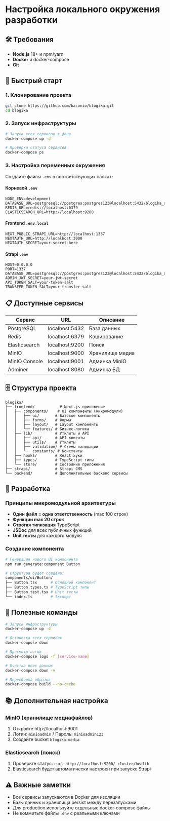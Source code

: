 # Настройка локального окружения разработки

## 🛠️ Требования

- **Node.js** 18+ и npm/yarn
- **Docker** и docker-compose
- **Git**

## 🚀 Быстрый старт

### 1. Клонирование проекта
```bash
git clone https://github.com/baconio/blogika.git
cd blogika
```

### 2. Запуск инфраструктуры
```bash
# Запуск всех сервисов в фоне
docker-compose up -d

# Проверка статуса сервисов
docker-compose ps
```

### 3. Настройка переменных окружения

Создайте файлы `.env` в соответствующих папках:

#### Корневой `.env`
```env
NODE_ENV=development
DATABASE_URL=postgresql://postgres:postgres123@localhost:5432/blogika_dev
REDIS_URL=redis://localhost:6379
ELASTICSEARCH_URL=http://localhost:9200
```

#### Frontend `.env.local`
```env
NEXT_PUBLIC_STRAPI_URL=http://localhost:1337
NEXTAUTH_URL=http://localhost:3000
NEXTAUTH_SECRET=your-secret-here
```

#### Strapi `.env`
```env
HOST=0.0.0.0
PORT=1337
DATABASE_URL=postgresql://postgres:postgres123@localhost:5432/blogika_dev
ADMIN_JWT_SECRET=your-jwt-secret
API_TOKEN_SALT=your-token-salt
TRANSFER_TOKEN_SALT=your-transfer-salt
```

## 📋 Доступные сервисы

| Сервис | URL | Описание |
|--------|-----|----------|
| PostgreSQL | localhost:5432 | База данных |
| Redis | localhost:6379 | Кэширование |
| Elasticsearch | localhost:9200 | Поиск |
| MinIO | localhost:9000 | Хранилище медиа |
| MinIO Console | localhost:9001 | Админка MinIO |
| Adminer | localhost:8080 | Админка БД |

## 🗄️ Структура проекта

```
blogika/
├── frontend/           # Next.js приложение
│   ├── components/    # UI компоненты (микромодули)
│   │   ├── ui/       # Базовые компоненты
│   │   ├── forms/    # Формы
│   │   ├── layout/   # Layout компоненты
│   │   └── features/ # Бизнес-логика
│   ├── lib/          # Утилиты и API
│   │   ├── api/      # API клиенты
│   │   ├── utils/    # Утилиты
│   │   ├── validation/ # Схемы валидации
│   │   └── constants/ # Константы
│   ├── hooks/        # React хуки
│   ├── types/        # TypeScript типы
│   └── store/        # Состояние приложения
├── strapi/           # Strapi CMS
└── backend/          # Дополнительные backend сервисы
```

## 🧪 Разработка

### Принципы микромодульной архитектуры
- **Один файл = одна ответственность** (max 100 строк)
- **Функции max 20 строк**
- **Строгая типизация** TypeScript
- **JSDoc** для всех публичных функций
- **Unit тесты** для каждого модуля

### Создание компонента
```bash
# Генерация нового UI компонента
npm run generate:component Button

# Структура будет создана:
components/ui/Button/
├── Button.tsx      # Основной компонент
├── Button.types.ts # TypeScript типы
├── Button.test.tsx # Unit тесты
└── index.ts        # Экспорт
```

## 🔧 Полезные команды

```bash
# Запуск инфраструктуры
docker-compose up -d

# Остановка всех сервисов
docker-compose down

# Просмотр логов
docker-compose logs -f [service-name]

# Очистка всех данных
docker-compose down -v

# Пересборка образов
docker-compose build --no-cache
```

## 📚 Дополнительная настройка

### MinIO (хранилище медиафайлов)
1. Откройте http://localhost:9001
2. Логин: `minioadmin` / Пароль: `minioadmin123`
3. Создайте bucket `blogika-media`

### Elasticsearch (поиск)
1. Проверьте статус: `curl http://localhost:9200/_cluster/health`
2. Elasticsearch будет автоматически настроен при запуске Strapi

## ⚠️ Важные заметки

- Все сервисы запускаются в Docker для изоляции
- Базы данных и хранилища persist между перезапусками
- Для production используйте отдельные docker-compose файлы
- Не коммитьте файлы `.env` с реальными ключами 